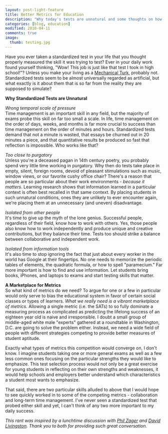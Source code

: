 ```yaml
---
layout: post-light-feature
title: Better Metrics for Education
description: "Why today's tests are unnatural and some thoughts on how to improve them."
categories: [blog, education]
modified: 2010-04-11
comments: true
image:
  thumb: testing.jpg
---
```

Have you ever taken a standardized test in your life that you thought properly measured the skill it was trying to test?  Ever in your daily work found yourself thinking, "Wow!  This job is just like that test I took in high school!"?  Unless you make your living as a <a href="https://www.mturk.com/mturk/welcome">Mechanical Turk</a>, probably not.  Standardized tests seem to be almost universally regarded as artificial, but what exactly is it about them that is so far from the reality they are supposed to simulate?

<strong>Why Standardized Tests are Unnatural</strong>

<em>Wrong temporal scale of pressure</em><br>
Time management is an important skill in any field, but the majority of exams probe this skill on far too small a scale.  In life, time management on the order of days, weeks, and months is far more crucial to success than time management on the order of minutes and hours.  Standardized tests demand that not a minute is wasted, that essays be churned out in 20 minutes a piece, and that quantitative results be produced so fast that reflection is impossible.  Who works like that?

<em>Too close to purgatory</em><br>
Unless you're a deceased pagan in 14th century poetry, you probably spend very little time working in purgatory.  Why then do tests take place in empty, silent, foreign rooms, devoid of pleasant stimulations such as music, window views, or our favorite cushy office chair?  There's a reason that people are so particular about their work environments - <em>because it matters</em>.  Learning research shows that information learned in a particular context is often best recalled in that same context.  By placing students in such unnatural conditions, ones they are unlikely to ever encounter again, we're placing them at an unnecessary (and uneven) disadvantage.

<em>Isolated from other people</em><br>
It's time to give up the myth of the lone genius.  Successful people, regardless of their field, know how to work with others.  Yes, those people also know how to work independently and produce unique and creative contributions, but they balance their time.  Tests too should strike a balance between collaborative and independent work.

<em>Isolated from information tools</em><br>
It's also time to stop ignoring the fact that just about every worker in the world has Google at their fingertips.  No one needs to memorize the periodic tables of elements, the quadratic formula, or how to spell "paramecium."  Far more important is how to find and use information.  Let students bring books, iPhones, and laptops to exams and start testing skills that matter.

<strong>A Marketplace for Metrics</strong><br>
So what kind of metrics do we need?  To argue for one or a few in particular would only serve to bias the educational system in favor of certain social classes or types of learners.  <em>What we really need is a vibrant marketplace of metrics.</em> Allowing a single metric (i.e. the SATs) to so fully dominate a measuring process as complicated as predicting the lifelong success of an eighteen year old is naive and irresponsible.  I doubt a small group of middle-aged white male "experts" gathered at a roundtable in Washington, D.C. are going to solve the problem either.  Instead, we need a wide field of people with different strategies competing to provide better measures of student aptitude.

Exactly what types of metrics this competition would converge on, I don't know.  I imagine students taking one or more general exams as well as a few less common ones focusing on the particular strengths they would like to emphasize.  This test selection process would not only be a great exercise for young students in reflecting on their own strengths and weaknesses, it would help schools and employers better understand  which characteristics a student most wants to emphasize.

That said, there are two particular skills alluded to above that I would hope to see quickly worked in to some of the competing metrics - collaboration and long-term time management.  I've never seen a standardized test that probed either skill and yet, I can't think of any two more important to my daily success.

<em>This rant was inspired by a lunchtime discussion with [Phil Zager](http://www.linkedin.com/in/pzager) and [David Livingston](http://www.linkedin.com/pub/david-livingston/12/531/683).  Thank you to both for providing such great conversation.</em>